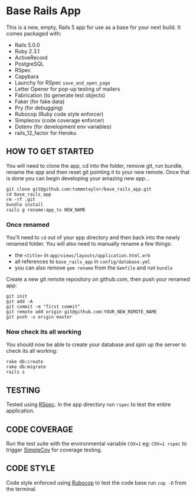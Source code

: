 # Base Rails App

This is a new, empty, Rails 5 app for use as a base for your next build. It
comes packaged with:

- Rails 5.0.0
- Ruby 2.3.1
- ActiveRecord
- PostgreSQL
- RSpec
- Capybara
- Launchy for RSpec `save_and_open_page`
- Letter Opener for pop-up testing of mailers
- Fabrication (to generate test objects)
- Faker (for fake data)
- Pry (for debugging)
- Rubocop (Ruby code style enforcer)
- Simplecov (code coverage enforcer)
- Dotenv (for development env variables)
- rails_12_factor for Heroku

## HOW TO GET STARTED
You will need to clone the app, cd into the folder, remove git, run bundle, 
rename the app and then reset git pointing it to your new remote. Once that is
done you can begin developing your amazing new app...

```
git clone git@github.com:tommotaylor/base_rails_app.git
cd base_rails_app
rm -rf .git
bundle install
rails g rename:app_to NEW_NAME
```

### Once renamed
You'll need to `cd` out of your app directory and then back into the newly
renamed folder. You will also need to manually rename a few things:
- the `<title>` in `app/views/layouts/application.html.erb`
- all references to `base_rails_app` in `config/database.yml`
- you can also remove `gem rename` from the `Gemfile` and run `bundle`

Create a new git remote repository on github.com, then push your renamed app:
```
git init
git add -A
git commit -m "first commit"
git remote add origin git@github.com:YOUR_NEW_REMOTE_NAME
git push -u origin master
```

### Now check its all working
You should now be able to create your database and spin up the server to check 
its all working:
```
rake db:create
rake db:migrate
rails s
```

## TESTING

Tested using [RSpec](http://rspec.info/). In the app directory run `rspec` to 
test the entire application.

## CODE COVERAGE

Run the test suite with the environmental variable `COV=1` eg: `COV=1 rspec` to 
trigger [SimpleCov](https://github.com/colszowka/simplecov) for coverage testing.

## CODE STYLE

Code style enforced using [Rubocop](https://github.com/bbatsov/rubocop) to test
the code base run `cop -D` from the terminal.

